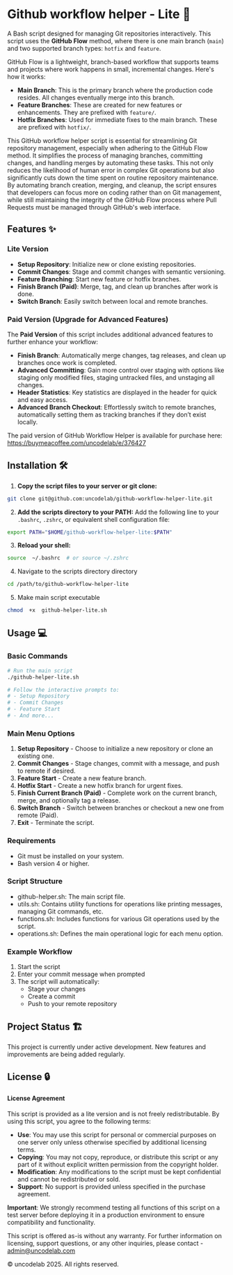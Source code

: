 
# Github workflow helper - Lite 🚀

A Bash script designed for managing Git repositories interactively. This script uses the **GitHub Flow** method, where there is one main branch (`main`) and two supported branch types: `hotfix` and `feature`.

GitHub Flow is a lightweight, branch-based workflow that supports teams and projects where work happens in small, incremental changes. Here's how it works:

- **Main Branch**: This is the primary branch where the production code resides. All changes eventually merge into this branch.
- **Feature Branches**: These are created for new features or enhancements. They are prefixed with `feature/`.
- **Hotfix Branches**: Used for immediate fixes to the main branch. These are prefixed with `hotfix/`.

This GitHub workflow helper script is essential for streamlining Git repository management, especially when adhering to the GitHub Flow method.
It simplifies the process of managing branches, committing changes, and handling merges by automating these tasks. This not only reduces the likelihood of human error in complex Git operations but also significantly cuts down the time spent on routine repository maintenance.
By automating branch creation, merging, and cleanup, the script ensures that developers can focus more on coding rather than on Git management, while still maintaining the integrity of the GitHub Flow process where Pull Requests must be managed through GitHub's web interface.

## Features ✨

### Lite Version

-  **Setup Repository**: Initialize new or clone existing repositories.
-  **Commit Changes**: Stage and commit changes with semantic versioning.
-  **Feature Branching**: Start new feature or hotfix branches.
-  **Finish Branch (Paid)**: Merge, tag, and clean up branches after work is done.
-  **Switch Branch**: Easily switch between local and remote branches.

### Paid Version (Upgrade for Advanced Features)

The **Paid Version** of this script includes additional advanced features to further enhance your workflow:

- **Finish Branch**: Automatically merge changes, tag releases, and clean up branches once work is completed.
- **Advanced Committing**: Gain more control over staging with options like staging only modified files, staging untracked files, and unstaging all changes.
- **Header Statistics**: Key statistics are displayed in the header for quick and easy access.
- **Advanced Branch Checkout**: Effortlessly switch to remote branches, automatically setting them as tracking branches if they don’t exist locally.

The paid version of GitHub Workflow Helper is available for purchase here:
https://buymeacoffee.com/uncodelab/e/376427

## Installation 🛠️

1.  **Copy the script files to your server or git clone:**
```bash
git clone git@github.com:uncodelab/github-workflow-helper-lite.git
```
2.  **Add the scripts directory to your PATH:**
Add the following line to your `.bashrc`, `.zshrc`, or equivalent shell configuration file:
```bash
export PATH="$HOME/github-workflow-helper-lite:$PATH"
```
3.  **Reload your shell:**
```bash
source  ~/.bashrc  # or source ~/.zshrc
```
4. Navigate to the scripts directory directory
```bash
cd /path/to/github-workflow-helper-lite
```
5. Make main script executable
```bash
chmod  +x  github-helper-lite.sh
```

## Usage 💻

### Basic Commands

```bash
# Run the main script
./github-helper-lite.sh

# Follow the interactive prompts to:
# - Setup Repository
# - Commit Changes
# - Feature Start
# - And more...
```

### Main Menu Options

1. **Setup Repository** - Choose to initialize a new repository or clone an existing one.
2. **Commit Changes** - Stage changes, commit with a message, and push to remote if desired.
3. **Feature Start** - Create a new feature branch.
4. **Hotfix Start** - Create a new hotfix branch for urgent fixes.
5. **Finish Current Branch (Paid)** - Complete work on the current branch, merge, and optionally tag a release.
6. **Switch Branch** - Switch between branches or checkout a new one from remote (Paid).
7. **Exit** - Terminate the script.

### Requirements

- Git must be installed on your system.
- Bash version 4 or higher.

### Script Structure

- github-helper.sh: The main script file.
- utils.sh: Contains utility functions for operations like printing messages, managing Git commands, etc.
- functions.sh: Includes functions for various Git operations used by the script.
- operations.sh: Defines the main operational logic for each menu option.

### Example Workflow

1. Start the script
2. Enter your commit message when prompted
3. The script will automatically:
	- Stage your changes
	- Create a commit
	- Push to your remote repository

## Project Status 🏗️

This project is currently under active development. New features and improvements are being added regularly.

## License 🔒

#### License Agreement

This script is provided as a lite version and is not freely redistributable. By using this script, you agree to the following terms:

- **Use**: You may use this script for personal or commercial purposes on one server only unless otherwise specified by additional licensing terms.
- **Copying**: You may not copy, reproduce, or distribute this script or any part of it without explicit written permission from the copyright holder.
- **Modification**: Any modifications to the script must be kept confidential and cannot be redistributed or sold.
- **Support**: No support is provided unless specified in the purchase agreement.

**Important**: We strongly recommend testing all functions of this script on a test server before deploying it in a production environment to ensure compatibility and functionality.

This script is offered as-is without any warranty. For further information on licensing, support questions, or any other inquiries, please contact  - [admin@uncodelab.com](mailto:admin@uncodelab.com)

© uncodelab 2025. All rights reserved.